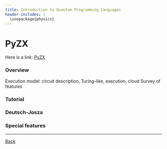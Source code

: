 ```yaml
---
title: Introduction to Quantum Programming Languages
header-includes: |
  \usepackage{physics}
---
```


# PyZX


Here is a link: [PyZX](https://pyzx.readthedocs.io/en/latest/#)

### Overview
Execution model: circuit description, Turing-like, execution, cloud
Survey of features

### Tutorial

### Deutsch-Josza

### Special features


---

[Back](iqps.html)